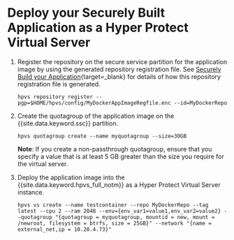 # Deploy your Securely Built Application as a Hyper Protect Virtual Server


1. Register the repository on the secure service partition for the application image by using the generated repository registration file. See [Securely Build your Application](build.md){target=_blank} for details of how this repository registration file is generated.
   ```
   hpvs repository register --pgp=$HOME/hpvs/config/MyDockerAppImageRegfile.enc --id=MyDockerRepo
   ```

2. Create the quotagroup of the application image on the {{site.data.keyword.ssc}} partition.
   ```
   hpvs quotagroup create --name myquotagroup --size=30GB
   ```

   **Note**: If  you create a non-passthrough quotagroup, ensure that you specify a value that is at least 5 GB greater than the size you require for the virtual server.

3. Deploy the application image into the {{site.data.keyword.hpvs_full_notm}} as a Hyper Protect Virtual Server instance.
   ```
   hpvs vs create --name testcontainer --repo MyDockerRepo --tag latest --cpu 2 --ram 2048 --env={env_var1=value1,env_var2=value2} --quotagroup "{quotagroup = myquotagroup, mountid = new, mount = /newroot, filesystem = btrfs, size = 25GB}" --network "{name = external_net,ip = 10.20.4.73}"
   ```
